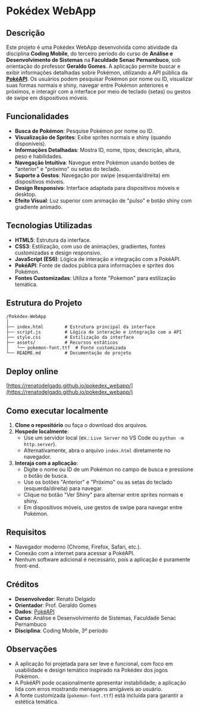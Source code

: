 # Pokédex WebApp

## Descrição
Este projeto é uma Pokédex WebApp desenvolvida como atividade da disciplina **Coding Mobile**, do terceiro período do curso de **Análise e Desenvolvimento de Sistemas** na **Faculdade Senac Pernambuco**, sob orientação do professor **Geraldo Gomes**. A aplicação permite buscar e exibir informações detalhadas sobre Pokémon, utilizando a API pública da [**PokéAPI**](https://pokeapi.co/). Os usuários podem pesquisar Pokémon por nome ou ID, visualizar suas formas normais e shiny, navegar entre Pokémon anteriores e próximos, e interagir com a interface por meio de teclado (setas) ou gestos de swipe em dispositivos móveis.

## Funcionalidades
- **Busca de Pokémon**: Pesquise Pokémon por nome ou ID.
- **Visualização de Sprites**: Exibe sprites normais e shiny (quando disponíveis).
- **Informações Detalhadas**: Mostra ID, nome, tipos, descrição, altura, peso e habilidades.
- **Navegação Intuitiva**: Navegue entre Pokémon usando botões de "anterior" e "próximo" ou setas do teclado.
- **Suporte a Gestos**: Navegação por swipe (esquerda/direita) em dispositivos móveis.
- **Design Responsivo**: Interface adaptada para dispositivos móveis e desktop.
- **Efeito Visual**: Luz superior com animação de "pulso" e botão shiny com gradiente animado.

## Tecnologias Utilizadas
- **HTML5**: Estrutura da interface.
- **CSS3**: Estilização, com uso de animações, gradientes, fontes customizadas e design responsivo.
- **JavaScript (ES6)**: Lógica de interação e integração com a PokéAPI.
- **PokéAPI**: Fonte de dados pública para informações e sprites dos Pokémon.
- **Fontes Customizadas**: Utiliza a fonte "Pokemon" para estilização temática.

## Estrutura do Projeto
```
/Pokédex-WebApp
│
├── index.html        # Estrutura principal da interface
├── script.js         # Lógica de interação e integração com a API
├── style.css         # Estilização da interface
├── assets/           # Recursos estáticos
│   └── pokemon-font.ttf  # Fonte customizada
└── README.md         # Documentação do projeto
```

## Deploy online
[https://renatodelgado.github.io/pokedex_webapp/](https://renatodelgado.github.io/pokedex_webapp/)  

## Como executar localmente
1. **Clone o repositório** ou faça o download dos arquivos.
2. **Hospede localmente**:
   - Use um servidor local (ex.: `Live Server` no VS Code ou `python -m http.server`).
   - Alternativamente, abra o arquivo `index.html` diretamente no navegador.
3. **Interaja com a aplicação**:
   - Digite o nome ou ID de um Pokémon no campo de busca e pressione o botão de busca.
   - Use os botões "Anterior" e "Próximo" ou as setas do teclado (esquerda/direita) para navegar.
   - Clique no botão "Ver Shiny" para alternar entre sprites normais e shiny.
   - Em dispositivos móveis, use gestos de swipe para navegar entre Pokémon.

## Requisitos
- Navegador moderno (Chrome, Firefox, Safari, etc.).
- Conexão com a internet para acessar a PokéAPI.
- Nenhum software adicional é necessário, pois a aplicação é puramente front-end.

## Créditos
- **Desenvolvedor**: Renato Delgado
- **Orientador**: Prof. Geraldo Gomes
- **Dados**: [PokéAPI](https://pokeapi.co/)
- **Curso**: Análise e Desenvolvimento de Sistemas, Faculdade Senac Pernambuco
- **Disciplina**: Coding Mobile, 3º período

## Observações
- A aplicação foi projetada para ser leve e funcional, com foco em usabilidade e design temático inspirado na Pokédex dos jogos Pokémon.
- A PokéAPI pode ocasionalmente apresentar instabilidade; a aplicação lida com erros mostrando mensagens amigáveis ao usuário.
- A fonte customizada (`pokemon-font.ttf`) está incluída para garantir a estética temática.
